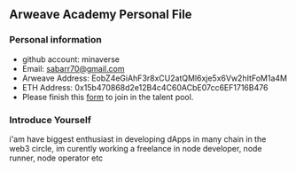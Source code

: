 ## Arweave Academy Personal File

### Personal information

- github account: minaverse
- Email: sabarr70@gmail.com
- Arweave Address: EobZ4eGiAhF3r8xCU2atQMl6xje5x6Vw2hItFoM1a4M
- ETH Address: 0x15b470868d2e12B4c4C60ACbE07cc6EF1716B476
- Please finish this [form](https://docs.google.com/forms/d/e/1FAIpQLSfWA5fIIcBgmRppm3jNz5vmf9Mai_QMVil-2pO4r7YKn_Zhtw/viewform?usp=sf_link) to join in the talent pool.

### Introduce Yourself
 i'am have biggest enthusiast in developing dApps in many chain in the web3 circle, im curently working a freelance in node developer, node runner, node operator etc

